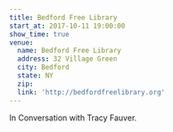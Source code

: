 ```yaml
---
title: Bedford Free Library
start_at: 2017-10-11 19:00:00
show_time: true
venue:
  name: Bedford Free Library
  address: 32 Village Green
  city: Bedford
  state: NY
  zip:
  link: 'http://bedfordfreelibrary.org'
---
```



In Conversation with Tracy Fauver.